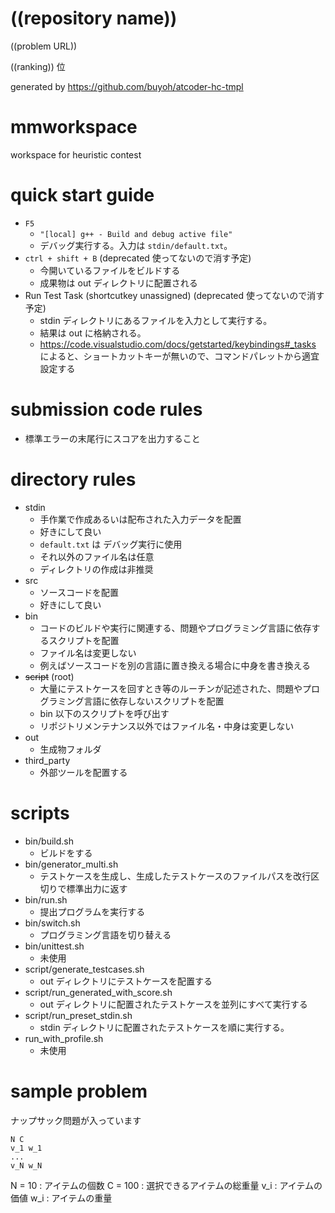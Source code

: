 # ((repository name))

((problem URL))

((ranking)) 位

generated by https://github.com/buyoh/atcoder-hc-tmpl

# mmworkspace

workspace for heuristic contest

# quick start guide

- `F5`
  - `"[local] g++ - Build and debug active file"`
  - デバッグ実行する。入力は `stdin/default.txt`。
- `ctrl + shift + B` (deprecated 使ってないので消す予定)
  - 今開いているファイルをビルドする
  - 成果物は out ディレクトリに配置される
- Run Test Task (shortcutkey unassigned) (deprecated 使ってないので消す予定)
  - stdin ディレクトリにあるファイルを入力として実行する。
  - 結果は out に格納される。
  - https://code.visualstudio.com/docs/getstarted/keybindings#_tasks によると、ショートカットキーが無いので、コマンドパレットから適宜設定する

# submission code rules

- 標準エラーの末尾行にスコアを出力すること

# directory rules

- stdin
  - 手作業で作成あるいは配布された入力データを配置
  - 好きにして良い
  - `default.txt` は デバッグ実行に使用
  - それ以外のファイル名は任意
  - ディレクトリの作成は非推奨
- src
  - ソースコードを配置
  - 好きにして良い
- bin
  - コードのビルドや実行に関連する、問題やプログラミング言語に依存するスクリプトを配置
  - ファイル名は変更しない
  - 例えばソースコードを別の言語に置き換える場合に中身を書き換える
- ~~script~~ (root)
  - 大量にテストケースを回すとき等のルーチンが記述された、問題やプログラミング言語に依存しないスクリプトを配置
  - bin 以下のスクリプトを呼び出す
  - リポジトリメンテナンス以外ではファイル名・中身は変更しない
- out
  - 生成物フォルダ
- third_party
  - 外部ツールを配置する

# scripts

- bin/build.sh
  - ビルドをする
- bin/generator_multi.sh
  - テストケースを生成し、生成したテストケースのファイルパスを改行区切りで標準出力に返す
- bin/run.sh
  - 提出プログラムを実行する
- bin/switch.sh
  - プログラミング言語を切り替える
- bin/unittest.sh
  - 未使用
- script/generate_testcases.sh
  - out ディレクトリにテストケースを配置する
- script/run_generated_with_score.sh
  - out ディレクトリに配置されたテストケースを並列にすべて実行する
- script/run_preset_stdin.sh
  - stdin ディレクトリに配置されたテストケースを順に実行する。
- run_with_profile.sh
  - 未使用

# sample problem

ナップサック問題が入っています

```
N C
v_1 w_1
...
v_N w_N
```

N = 10 : アイテムの個数
C = 100 : 選択できるアイテムの総重量
v_i : アイテムの価値
w_i : アイテムの重量
